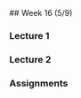 <div class="week">

<div class="week_heading" markdown="1">
## Week 16 (5/9)
</div>

<div class="column_materials"  markdown="1">

### Lecture 1

### Lecture 2


</div>

<div class="column_assign"  markdown="1">

### Assignments



</div>
</div>
